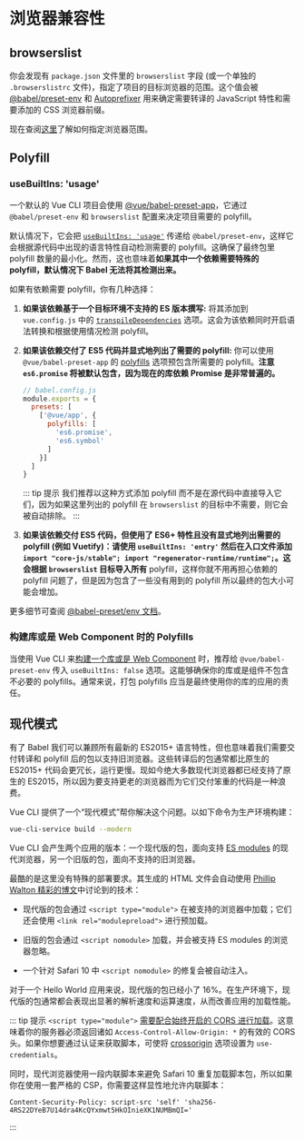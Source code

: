 # 浏览器兼容性

## browserslist

你会发现有 `package.json` 文件里的 `browserslist` 字段 (或一个单独的 `.browserslistrc` 文件)，指定了项目的目标浏览器的范围。这个值会被 [@babel/preset-env][babel-preset-env] 和 [Autoprefixer][autoprefixer] 用来确定需要转译的 JavaScript 特性和需要添加的 CSS 浏览器前缀。

现在查阅[这里][browserslist]了解如何指定浏览器范围。

## Polyfill

### useBuiltIns: 'usage'

一个默认的 Vue CLI 项目会使用 [@vue/babel-preset-app][babel-preset-app]，它通过 `@babel/preset-env` 和 `browserslist` 配置来决定项目需要的 polyfill。

默认情况下，它会把 [`useBuiltIns: 'usage'`](https://new.babeljs.io/docs/en/next/babel-preset-env.html#usebuiltins-usage) 传递给 `@babel/preset-env`，这样它会根据源代码中出现的语言特性自动检测需要的 polyfill。这确保了最终包里 polyfill 数量的最小化。然而，这也意味着**如果其中一个依赖需要特殊的 polyfill，默认情况下 Babel 无法将其检测出来。**

如果有依赖需要 polyfill，你有几种选择：

1. **如果该依赖基于一个目标环境不支持的 ES 版本撰写:** 将其添加到 `vue.config.js` 中的 [`transpileDependencies`](../config/#transpiledependencies) 选项。这会为该依赖同时开启语法转换和根据使用情况检测 polyfill。

2. **如果该依赖交付了 ES5 代码并显式地列出了需要的 polyfill:** 你可以使用 `@vue/babel-preset-app` 的 [polyfills](https://github.com/vuejs/vue-cli/tree/dev/packages/%40vue/babel-preset-app#polyfills) 选项预包含所需要的 polyfill。**注意 `es6.promise` 将被默认包含，因为现在的库依赖 Promise 是非常普遍的。**

    ``` js
    // babel.config.js
    module.exports = {
      presets: [
        ['@vue/app', {
          polyfills: [
            'es6.promise',
            'es6.symbol'
          ]
        }]
      ]
    }
    ```

    ::: tip 提示
    我们推荐以这种方式添加 polyfill 而不是在源代码中直接导入它们，因为如果这里列出的 polyfill 在 `browserslist` 的目标中不需要，则它会被自动排除。
    :::

3. **如果该依赖交付 ES5 代码，但使用了 ES6+ 特性且没有显式地列出需要的 polyfill (例如 Vuetify)：**请使用 `useBuiltIns: 'entry'` 然后在入口文件添加 `import "core-js/stable"; import "regenerator-runtime/runtime";`。这会根据 `browserslist` 目标导入**所有** polyfill，这样你就不用再担心依赖的 polyfill 问题了，但是因为包含了一些没有用到的 polyfill 所以最终的包大小可能会增加。

更多细节可查阅 [@babel-preset/env 文档](https://new.babeljs.io/docs/en/next/babel-preset-env.html#usebuiltins-usage)。

### 构建库或是 Web Component 时的 Polyfills

当使用 Vue CLI 来[构建一个库或是 Web Component](./build-targets.md) 时，推荐给 `@vue/babel-preset-env` 传入 `useBuiltIns: false` 选项。这能够确保你的库或是组件不包含不必要的 polyfills。通常来说，打包 polyfills 应当是最终使用你的库的应用的责任。

## 现代模式

有了 Babel 我们可以兼顾所有最新的 ES2015+ 语言特性，但也意味着我们需要交付转译和 polyfill 后的包以支持旧浏览器。这些转译后的包通常都比原生的 ES2015+ 代码会更冗长，运行更慢。现如今绝大多数现代浏览器都已经支持了原生的 ES2015，所以因为要支持更老的浏览器而为它们交付笨重的代码是一种浪费。

Vue CLI 提供了一个“现代模式”帮你解决这个问题。以如下命令为生产环境构建：

``` bash
vue-cli-service build --modern
```

Vue CLI 会产生两个应用的版本：一个现代版的包，面向支持 [ES modules](https://jakearchibald.com/2017/es-modules-in-browsers/) 的现代浏览器，另一个旧版的包，面向不支持的旧浏览器。

最酷的是这里没有特殊的部署要求。其生成的 HTML 文件会自动使用 [Phillip Walton 精彩的博文](https://philipwalton.com/articles/deploying-es2015-code-in-production-today/)中讨论到的技术：

- 现代版的包会通过 `<script type="module">` 在被支持的浏览器中加载；它们还会使用 `<link rel="modulepreload">` 进行预加载。

- 旧版的包会通过 `<script nomodule>` 加载，并会被支持 ES modules 的浏览器忽略。

- 一个针对 Safari 10 中 `<script nomodule>` 的修复会被自动注入。

对于一个 Hello World 应用来说，现代版的包已经小了 16%。在生产环境下，现代版的包通常都会表现出显著的解析速度和运算速度，从而改善应用的加载性能。

::: tip 提示
`<script type="module">` [需要配合始终开启的 CORS 进行加载](https://jakearchibald.com/2017/es-modules-in-browsers/#always-cors)。这意味着你的服务器必须返回诸如 `Access-Control-Allow-Origin: *` 的有效的 CORS 头。如果你想要通过认证来获取脚本，可使将 [crossorigin](../config/#crossorigin) 选项设置为 `use-credentials`。

同时，现代浏览器使用一段内联脚本来避免 Safari 10 重复加载脚本包，所以如果你在使用一套严格的 CSP，你需要这样显性地允许内联脚本：

```
Content-Security-Policy: script-src 'self' 'sha256-4RS22DYeB7U14dra4KcQYxmwt5HkOInieXK1NUMBmQI='
```
:::

[autoprefixer]: https://github.com/postcss/autoprefixer
[babel-preset-env]: https://new.babeljs.io/docs/en/next/babel-preset-env.html
[babel-preset-app]: https://github.com/vuejs/vue-cli/tree/dev/packages/%40vue/babel-preset-app
[browserslist]: https://github.com/ai/browserslist
